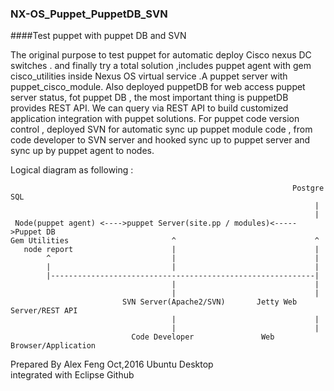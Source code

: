 ### NX-OS_Puppet_PuppetDB_SVN
####Test puppet with puppet DB and SVN

The original purpose to test puppet for automatic deploy Cisco nexus DC switches . and finally try a total solution ,includes puppet agent with gem cisco_utilities inside Nexus OS virtual service .A puppet server with puppet_cisco_module. Also deployed puppetDB for web access puppet server status, fot puppet DB , the most important thing is puppetDB provides REST API. We can query via REST API to build customized application integration with puppet solutions. For puppet code version control , deployed SVN for automatic sync up puppet module code , from code developer to SVN server and hooked sync up to puppet server and sync up by puppet agent to nodes.

Logical diagram as following :


                                                                   Postgre SQL
                                                                        |
                                                                        |
     Node(puppet agent) <---->puppet Server(site.pp / modules)<----->Puppet DB
    Gem Utilities                       ^                               ^
       node report                      |                               |
            ^                           |                               |
            |                           |                               | 
            |-----------------------------------------------------------|
                                        |                               |
                                        |                               | 
                             SVN Server(Apache2/SVN)       Jetty Web Server/REST API 
                                        |                               |
                                        |                               |
                               Code Developer               Web Browser/Application
          
                                                         


Prepared By Alex Feng Oct,2016   Ubuntu Desktop  
         integrated with Eclipse      Github                                                   
